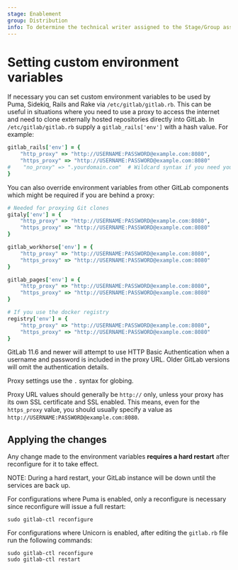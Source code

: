 ```yaml
---
stage: Enablement
group: Distribution
info: To determine the technical writer assigned to the Stage/Group associated with this page, see https://about.gitlab.com/handbook/engineering/ux/technical-writing/#designated-technical-writers
---
```


# Setting custom environment variables

If necessary you can set custom environment variables to be used by Puma,
Sidekiq, Rails and Rake via `/etc/gitlab/gitlab.rb`. This can be useful in
situations where you need to use a proxy to access the internet and need to
clone externally hosted repositories directly into GitLab. In
`/etc/gitlab/gitlab.rb` supply a `gitlab_rails['env']` with a hash value. For
example:

```ruby
gitlab_rails['env'] = {
    "http_proxy" => "http://USERNAME:PASSWORD@example.com:8080",
    "https_proxy" => "http://USERNAME:PASSWORD@example.com:8080"
#    "no_proxy" => ".yourdomain.com"  # Wildcard syntax if you need your internal domain to bypass proxy
}
```

You can also override environment variables from other GitLab components which
might be required if you are behind a proxy:

```ruby
# Needed for proxying Git clones
gitaly['env'] = {
    "http_proxy" => "http://USERNAME:PASSWORD@example.com:8080",
    "https_proxy" => "http://USERNAME:PASSWORD@example.com:8080"
}

gitlab_workhorse['env'] = {
    "http_proxy" => "http://USERNAME:PASSWORD@example.com:8080",
    "https_proxy" => "http://USERNAME:PASSWORD@example.com:8080"
}

gitlab_pages['env'] = {
    "http_proxy" => "http://USERNAME:PASSWORD@example.com:8080",
    "https_proxy" => "http://USERNAME:PASSWORD@example.com:8080"
}

# If you use the docker registry
registry['env'] = {
    "http_proxy" => "http://USERNAME:PASSWORD@example.com:8080",
    "https_proxy" => "http://USERNAME:PASSWORD@example.com:8080"
}
```

GitLab 11.6 and newer will attempt to use HTTP Basic
Authentication when a username and password is included in the proxy
URL. Older GitLab versions will omit the authentication details.

Proxy settings use the `.` syntax for globing.

Proxy URL values should generally be `http://` only, unless
your proxy has its own SSL certificate and SSL enabled. This means, even for
the `https_proxy` value, you should usually specify a value as
`http://USERNAME:PASSWORD@example.com:8080`.

## Applying the changes

Any change made to the environment variables **requires a hard restart** after
reconfigure for it to take effect.

NOTE:
During a hard restart, your GitLab instance will be down until the
services are back up.

For configurations where Puma is enabled, only a reconfigure is necessary since
reconfigure will issue a full restart:

```shell
sudo gitlab-ctl reconfigure
```

For configurations where Unicorn is enabled, after editing the `gitlab.rb` file run
the following commands:

```shell
sudo gitlab-ctl reconfigure
sudo gitlab-ctl restart
```
